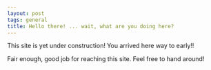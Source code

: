 ```yaml
---
layout: post
tags: general
title: Hello there! ... wait, what are you doing here?
---
```


This site is yet under construction! You arrived here way to early!!

Fair enough, good job for reaching this site. Feel free to hand around!